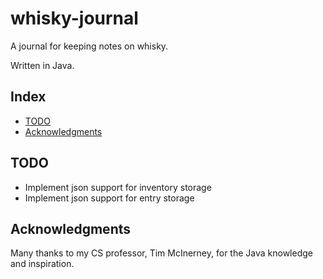 # whisky-journal

A journal for keeping notes on whisky.

Written in Java.

## Index

- [TODO](#todo)
- [Acknowledgments](#acknowledgments)

## TODO

- Implement json support for inventory storage
- Implement json support for entry storage

## Acknowledgments

Many thanks to my CS professor, Tim McInerney, for the Java knowledge and inspiration.